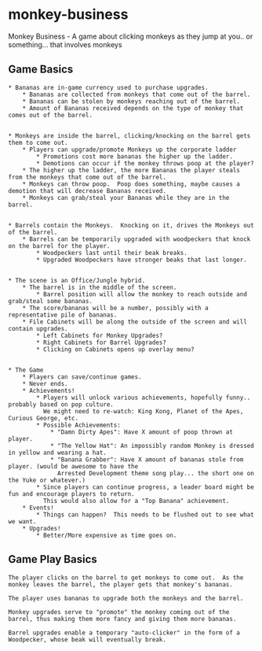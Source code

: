 monkey-business
===============

Monkey Business - A game about clicking monkeys as they jump at you.. or something... that involves monkeys


Game Basics
-----------

    * Bananas are in-game currency used to purchase upgrades.
        * Bananas are collected from monkeys that come out of the barrel.
        * Bananas can be stolen by monkeys reaching out of the barrel.
        * Amount of Bananas received depends on the type of monkey that comes out of the barrel.


    * Monkeys are inside the barrel, clicking/knocking on the barrel gets them to come out.
        * Players can upgrade/promote Monkeys up the corporate ladder
            * Promotions cost more bananas the higher up the ladder.
            * Demotions can occur if the monkey throws poop at the player?
        * The higher up the ladder, the more Bananas the player steals from the monkeys that come out of the barrel.
        * Monkeys can throw poop.  Poop does something, maybe causes a demotion that will decrease Bananas received.
        * Monkeys can grab/steal your Bananas while they are in the barrel.


    * Barrels contain the Monkeys.  Knocking on it, drives the Monkeys out of the barrel.
        * Barrels can be temporarily upgraded with woodpeckers that knock on the barrel for the player.
            * Woodpeckers last until their beak breaks.
            * Upgraded Woodpeckers have stronger beaks that last longer.


    * The scene is an Office/Jungle hybrid.
        * The barrel is in the middle of the screen.
            * Barrel position will allow the monkey to reach outside and grab/steal some bananas.
        * The score/bananas will be a number, possibly with a representative pile of bananas.
        * File Cabinets will be along the outside of the screen and will contain upgrades.
            * Left Cabinets for Monkey Upgrades?
            * Right Cabinets for Barrel Upgrades?
            * Clicking on Cabinets opens up overlay menu?


    * The Game
        * Players can save/continue games.
        * Never ends.
        * Achievements!
            * Players will unlock various achievements, hopefully funny.. probably based on pop culture.
              We might need to re-watch: King Kong, Planet of the Apes, Curious George, etc.
            * Possible Achievements:
                * "Damn Dirty Apes": Have X amount of poop thrown at player.
                * "The Yellow Hat": An impossibly random Monkey is dressed in yellow and wearing a hat.
                * "Banana Grabber": Have X amount of bananas stole from player. (would be awesome to have the
                  Arrested Development theme song play... the short one on the Yuke or whatever.)
            * Since players can continue progress, a leader board might be fun and encourage players to return.
              This would also allow for a "Top Banana" achievement.
        * Events!
            * Things can happen?  This needs to be flushed out to see what we want.
        * Upgrades!
            * Better/More expensive as time goes on.


Game Play Basics
----------------

    The player clicks on the barrel to get monkeys to come out.  As the monkey leaves the barrel, the player gets that monkey's bananas.

    The player uses bananas to upgrade both the monkeys and the barrel.

    Monkey upgrades serve to "promote" the monkey coming out of the barrel, thus making them more fancy and giving them more bananas.

    Barrel upgrades enable a temporary "auto-clicker" in the form of a Woodpecker, whose beak will eventually break.